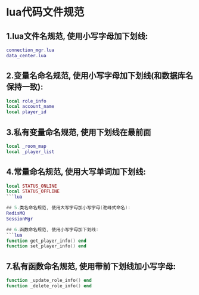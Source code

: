 # lua代码文件规范

## 1.lua文件名规范, 使用小写字母加下划线:
   ```lua
   connection_mgr.lua
   data_center.lua
   ```

## 2.变量名命名规范, 使用小写字母加下划线(和数据库名保持一致):
   ```lua
   local role_info
   local account_name
   local player_id
   ```

## 3.私有变量命名规范, 使用下划线在最前面
   ```lua
   local _room_map
   local _player_list
   ```

## 4.常量命名规范, 使用大写单词加下划线:
   ```lua
   local STATUS_ONLINE
   local STATUS_OFFLINE
   ```lua

## 5.类名命名规范, 使用大写字母加小写字母(驼峰式命名):
   RedisMQ
   SessionMgr

## 6.函数命名规范, 使用小写字母加下划线:
   ```lua
   function get_player_info() end
   function set_player_info() end
   ```

## 7.私有函数命名规范, 使用带前下划线加小写字母:
   ```lua
   function _update_role_info() end
   function _delete_role_info() end
   ```